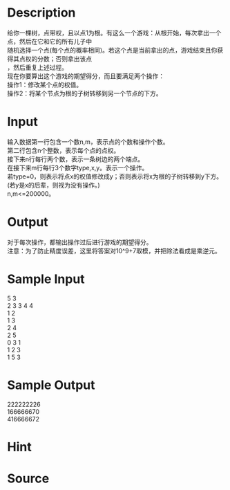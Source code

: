 
# Description

<div class="content"><div>给你一棵树，点带权，且以点1为根。有这么一个游戏：从根开始，每次拿出一个点，然后在它和它的所有儿子中</div>
<div>随机选择一个点(每个点的概率相同)。若这个点是当前拿出的点，游戏结束且你获得其点权的分数；否则拿出该点</div>
<div>，然后重复上述过程。</div>
<div>现在你要算出这个游戏的期望得分，而且要满足两个操作：</div>
<div>操作1：修改某个点的权值。</div>
<div>操作2：将某个节点为根的子树转移到另一个节点的下方。</div>
<div></div>
<p></p>
<p></p></div>

# Input

<div class="content"><div>输入数据第一行包含一个数n,m，表示点的个数和操作个数。</div>
<div>第二行包含n个整数，表示每个点的点权。</div>
<div>接下来n行每行两个数，表示一条树边的两个端点。</div>
<div>在接下来m行每行3个数字type,x,y。表示一个操作。</div>
<div>若type=0，则表示将点x的权值修改成y；否则表示将x为根的子树转移到y下方。</div>
<div>(若y是x的后辈，则视为没有操作。)</div>
<div>n,m&lt;=200000。</div>
<div></div></div>

# Output

<div class="content"><div>对于每次操作，都输出操作过后进行游戏的期望得分。</div>
<div>注意：为了防止精度误差，这里将答案对10^9+7取模，并把除法看成是乘逆元。</div>
<div></div></div>

# Sample Input

<div class="content"><span class="sampledata">5 3<br/>
2 3 3 4 4<br/>
1 2<br/>
1 3<br/>
2 4<br/>
2 5<br/>
0 3 1<br/>
1 2 3<br/>
1 5 3</span></div>

# Sample Output

<div class="content"><span class="sampledata">222222226<br/>
166666670<br/>
416666672</span></div>

# Hint

<div class="content"><p></p></div>

# Source

<div class="content"><p><a href="problemset.php?search="></a></p></div>

